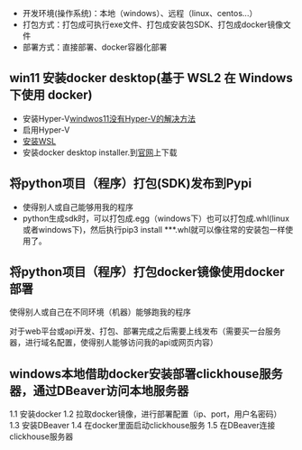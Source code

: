 
- 开发环境(操作系统)：本地（windows）、远程（linux、centos...）
- 打包方式：打包成可执行exe文件、打包成安装包SDK、打包成docker镜像文件
- 部署方式：直接部署、docker容器化部署


## win11 安装docker desktop(基于 WSL2 在 Windows 下使用 docker)
- 安装Hyper-V[windwos11没有Hyper-V的解决方法](https://www.jianshu.com/p/96aa6eeacb56)
- 启用Hyper-V
- [安装WSL](https://wslstorestorage.blob.core.windows.net/wslblob/wsl_update_x64.msi)
- 安装docker desktop installer.到[官网](https://docs.docker.com/desktop/windows/install/
)上下载
## 将python项目（程序）打包(SDK)发布到Pypi
- 使得别人或自己能够用我的程序
- python生成sdk时，可以打包成.egg（windows下）也可以打包成.whl(linux或者windows下)，然后执行pip3 install ***.whl就可以像往常的安装包一样使用了。
## 将python项目（程序）打包docker镜像使用docker部署
使得别人或自己在不同环境（机器）能够跑我的程序

对于web平台或api开发、打包、部署完成之后需要上线发布（需要买一台服务器，进行域名配置，使得别人能够访问我的api或网页内容）






## windows本地借助docker安装部署clickhouse服务器，通过DBeaver访问本地服务器
1.1 安装docker
1.2 拉取docker镜像，进行部署配置（ip、port，用户名密码）
1.3 安装DBeaver
1.4 在docker里面启动clickhouse服务
1.5 在DBeaver连接clickhouse服务器


